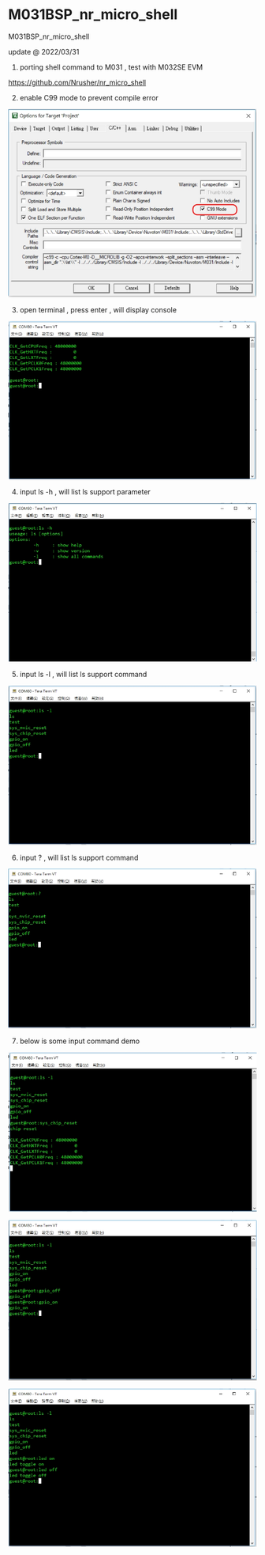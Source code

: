 # M031BSP_nr_micro_shell
 M031BSP_nr_micro_shell

update @ 2022/03/31

1. porting shell command to M031 , test with M032SE EVM

https://github.com/Nrusher/nr_micro_shell

2. enable C99 mode to prevent compile error

![image](https://github.com/released/M031BSP_nr_micro_shell/blob/main/enable_C99.jpg)

3. open terminal , press enter , will display console

![image](https://github.com/released/M031BSP_nr_micro_shell/blob/main/shell_cmd.jpg)
	
4. input ls -h , will list ls support parameter

![image](https://github.com/released/M031BSP_nr_micro_shell/blob/main/shell_cmd_help.jpg)

5. input ls -l , will list ls support command

![image](https://github.com/released/M031BSP_nr_micro_shell/blob/main/shell_cmd_list.jpg)

6. input ? , will list ls support command

![image](https://github.com/released/M031BSP_nr_micro_shell/blob/main/shell_cmd_list_qmark.jpg)

7. below is some input command demo

![image](https://github.com/released/M031BSP_nr_micro_shell/blob/main/shell_cmd_chip_reset.jpg)


![image](https://github.com/released/M031BSP_nr_micro_shell/blob/main/shell_cmd_gpio_on_off.jpg)


![image](https://github.com/released/M031BSP_nr_micro_shell/blob/main/shell_cmd_led_on_off.jpg)

